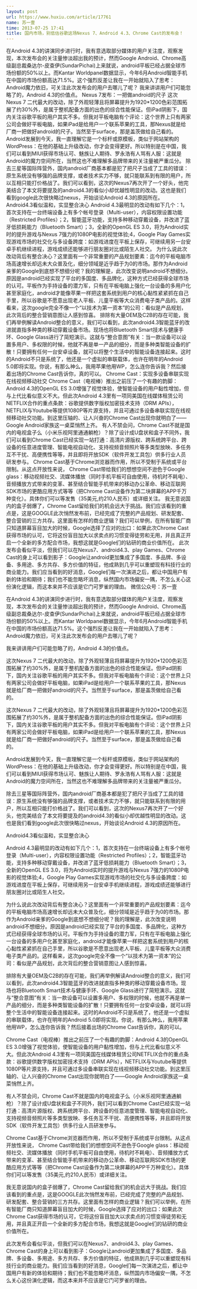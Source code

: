 ```yaml
---
layout: post
url: https://www.huxiu.com/article/17761
name: 苏一壹
time: 2013-07-25 17:41
title: 国内市场，别低估谷歌这场Nexus 7、Android 4.3、Chrome Cast的发布会！
---
```

在Android 4.3的讲演同步进行时，我有意选取部分媒体的用户关注度，观察发现，本次发布会的关注量惨淡超出我的预计，然而Google Android、Chrome高级副总裁桑达尔-皮查伊(SundarPichai)上来就说，android平板已经占据全球市场份额的50%以上。而Kantar Worldpanel数据显示，今年6月Android智能手机在中国的市场份额高达71.5%。这个强烈反差让我在一开始就陷入了思考：Android魔力依旧，可关注此次发布会的用户去哪儿了呢？ 我来讲讲用户们可能忽略了的，Android 4.3的价值点。 Nexus 7发布：一把做android的尺子 这次Nexus 7 二代最大的改动，除了外观轻薄且将屏幕提升为1920*1200色彩范围拓展了约30%外，是属于整机配备方面的出色的综合性能保证。但iPad阴影下，国内关注谷歌平板的用户其实不多。但我对平板电脑有个评论：这个世界上只有两家公司会做好平板电脑，如果iPad是给用户一个联系苹果的工具，那Nexus就是给厂商一把做好android的尺子。当然至于surface，那是盖茨做给自己看的。 Android发展到今天，我一直理解它是一个标杆或原模板，类似于网站架构的WordPress：在他的基础上升级改动，你才会变得更好。所以特别是在中国，我们可以看到MIUI获得市场认可、魅族让人期待、罗永浩有人骂有人服：这就是Android的魔力空间所在，当然这也不难理解多品牌带来的关注量被严重瓜分。 除去三星等国际阵营外，国内android厂商基本都是犯了把尺子当成了工具的错误：原生系统没有够强的品牌支撑，或者技术实力不够，就只能联系到有限的用户，所以互相只能打价格战了。我们可以看到，这次的Nexus7再次开了一个好头，他完美结合了本文将要提及的android4.3的看似小却优越性明显的改动。这也是我们看到google此次很快略过nexus，开始谈论Android 4.3的原因所在。 Android4.3看似温和，实显整合决心 Android 4.3最明显的改动有如下几个：1，首次支持在一台终端设备上有多个帐号登录（Multi-user），内容权限设置功能（Restricted Profiles）；2，智能蓝牙功能，支持多种移动穿戴设备，并改进了蓝牙低损耗能力（Bluetooth Smart）；3，全新的OpenGL ES 3.0，将为Android实时的提升游戏与Nexus 7强力的1080P电影的视觉体验;4，Google Play Games实现游戏市场的社交化与多设备跨度：如游戏进度在平板上保存，可继续用另一台安卓手机继续进程，游戏成绩还能够进行朋友圈对比或陌生人社交。 为什么说此次改动背后有整合决心？这里面有一个非常重要的产品规划要素：迄今的平板电脑市场高速增长却远未大众普及化，细分领域是近乎趋于为0的市场。那作为Android亲爹的Google到底想不想细分呢？我的理解是，此次改变说明android不想细分。原因是android已经实现了平台的多国度、多品牌化，这种方式已经获得全球市场的认可。平板作为手持设备的潜力军，只有在平板电脑上强化一台设备的多用户化甚至家庭化，android才能像苹果一样把这套系统到用户的核心黏性紧紧抓在自己手里，所以谷歌是不愿意出现老人平板、儿童平板等大众消费电子类产品的。这样看来，这次google完全不像一个“以技术为第一资本”的公司：看似是产品规划，此次背后的整合营销意图让人感到惊喜。 排除有大量OEM及C2B的存在可能，我们再举例解读Android整合的意义，我们可以看到，此次android4.3智能蓝牙的改进就直指多种类的移动穿戴设备市场。现场也将Bluetooth Smart技术与健康手环、Google Glass进行了简短演示。这就与“整合意图”有关：当一款设备可以设置多用户、多权限的时候，他就不再是单一产品的细分，而是多种类智能设备的扩散！只要拥有任何一台安卓设备，就可以将整个生活中的智能设备连接起来。这时的Android不只是系统了，他还是一个虚拟的串联载体，也许在明年的Android 5.0即将实现。你说，有那么神么，我用苹果他用WP，怎么连你告诉我？然后接着出场的Chrome Cast告诉你，真的可以。 Chrome Cast：实现多设备串联实现在线视频移动社交 Chrome Cast（电视棒）推出之前压了一个有趣的韵脚：Android 4.3的OpenGL ES 3.0增强了视觉体验，使智能设备的用户黏性增加，但与上代比看似意义不大。但此次Android 4.3里有一项同美国在线媒体租赁公司NETFLIX合作的重点条款：谷歌提供数字版权加密技术支持（DRM APIs），NETFLIX与Youtube等提供1080P等片源支持，并且可通过多设备串联实现在线视频移动社交功能。到这里压轴的、让人兴奋的Chrome Cast出现你就明白了——Google Android家族这一桌菜悄然上齐。 有人不禁会问，Chrome Cast不就是国内的电视盒子么（小米乐视阿里通通躺枪）？除了设计成U盘状和盒子不同外，我们可以看到Chrome Cast已经实现一站打通：高清片源版权、跨系统跨平台、跨设备的任意进度管理、智能电视自动化、支持视频音频照片等多类型放映、多任务互不干扰、高便携性等等，并且即将开放SDK（软件开发工具包）供多行业人员研发参与。 Chrome Cast基于Chrome浏览器而作用，所以不受制于系统或平台限制。从这点开放性来说， Chrome Cast带给我们的想想空间不逊色于Google glass：移动视频社交、流媒体播放（同时手机平板可自由使用，待机时不耗电）、音频播放方式带来的变革、甚至结合智能手机带来的移动办公革命、移动互联网SDK市场的更酷应用方式等等（把Chrome Cast设备作为第二块屏幕的APP千万种变化）。具体你们可以等发售（35美元,约210人民币）或详细关注。 我无意说国内的盒子弱爆了，Chrome Cast留给我们的机会远大于挑战。我们应该看到的重点是，这是GOOGLE此次悄然发布前，已经完成了完整的产品规划、研发配套、整合营销的三方共存。这里面有怎样的商业逻辑？我们可以举例，在所有智能厂商只知道屏幕盲目加大的时候，Google选择了应对的出口：如果此次Chrome Cast获得市场的认可，它将这份盲目加大以求卖点的习惯变得徒劳和无用，并且真正开启一个全新的多方配合市场，我想这就是Google们的钻研的商业价值所在。 此次发布会看似平淡，但我们可以在Nexus7、android4.3、play Games、Chrome Cast的身上可以看到影子：Google让android更加集成了多国度、多品牌、多设备、多用途、多方共存、多方价值的特征，他成熟到几乎可以重塑现有科技行业的商业能力。我们应当看到的好消息，Google们每一次演进之后，都让中国用户有新的体验和期待；我们也不能忽略坏消息，纵然国内市场偏安一隅，不怎么关心这份演化逻辑，而这本来并不应该是它门可罗雀的理由。 微信公众号：苏一壹

在Android 4.3的讲演同步进行时，我有意选取部分媒体的用户关注度，观察发现，本次发布会的关注量惨淡超出我的预计，然而Google Android、Chrome高级副总裁桑达尔-皮查伊(SundarPichai)上来就说，android平板已经占据全球市场份额的50%以上。而Kantar Worldpanel数据显示，今年6月Android智能手机在中国的市场份额高达71.5%。这个强烈反差让我在一开始就陷入了思考：Android魔力依旧，可关注此次发布会的用户去哪儿了呢？

我来讲讲用户们可能忽略了的，Android 4.3的价值点。

这次Nexus 7 二代最大的改动，除了外观轻薄且将屏幕提升为1920*1200色彩范围拓展了约30%外，是属于整机配备方面的出色的综合性能保证。但iPad阴影下，国内关注谷歌平板的用户其实不多。但我对平板电脑有个评论：这个世界上只有两家公司会做好平板电脑，如果iPad是给用户一个联系苹果的工具，那Nexus就是给厂商一把做好android的尺子。当然至于surface，那是盖茨做给自己看的。

这次Nexus 7 二代最大的改动，除了外观轻薄且将屏幕提升为1920*1200色彩范围拓展了约30%外，是属于整机配备方面的出色的综合性能保证。但iPad阴影下，国内关注谷歌平板的用户其实不多。但我对平板电脑有个评论：这个世界上只有两家公司会做好平板电脑，如果iPad是给用户一个联系苹果的工具，那Nexus就是给厂商一把做好android的尺子。当然至于surface，那是盖茨做给自己看的。

Android发展到今天，我一直理解它是一个标杆或原模板，类似于网站架构的WordPress：在他的基础上升级改动，你才会变得更好。所以特别是在中国，我们可以看到MIUI获得市场认可、魅族让人期待、罗永浩有人骂有人服：这就是Android的魔力空间所在，当然这也不难理解多品牌带来的关注量被严重瓜分。

除去三星等国际阵营外，国内android厂商基本都是犯了把尺子当成了工具的错误：原生系统没有够强的品牌支撑，或者技术实力不够，就只能联系到有限的用户，所以互相只能打价格战了。我们可以看到，这次的Nexus7再次开了一个好头，他完美结合了本文将要提及的android4.3的看似小却优越性明显的改动。这也是我们看到google此次很快略过nexus，开始谈论Android 4.3的原因所在。

Android4.3看似温和，实显整合决心

Android 4.3最明显的改动有如下几个：1，首次支持在一台终端设备上有多个帐号登录（Multi-user），内容权限设置功能（Restricted Profiles）；2，智能蓝牙功能，支持多种移动穿戴设备，并改进了蓝牙低损耗能力（Bluetooth Smart）；3，全新的OpenGL ES 3.0，将为Android实时的提升游戏与Nexus 7强力的1080P电影的视觉体验;4，Google Play Games实现游戏市场的社交化与多设备跨度：如游戏进度在平板上保存，可继续用另一台安卓手机继续进程，游戏成绩还能够进行朋友圈对比或陌生人社交。

为什么说此次改动背后有整合决心？这里面有一个非常重要的产品规划要素：迄今的平板电脑市场高速增长却远未大众普及化，细分领域是近乎趋于为0的市场。那作为Android亲爹的Google到底想不想细分呢？我的理解是，此次改变说明android不想细分。原因是android已经实现了平台的多国度、多品牌化，这种方式已经获得全球市场的认可。平板作为手持设备的潜力军，只有在平板电脑上强化一台设备的多用户化甚至家庭化，android才能像苹果一样把这套系统到用户的核心黏性紧紧抓在自己手里，所以谷歌是不愿意出现老人平板、儿童平板等大众消费电子类产品的。这样看来，这次google完全不像一个“以技术为第一资本”的公司：看似是产品规划，此次背后的整合营销意图让人感到惊喜。

排除有大量OEM及C2B的存在可能，我们再举例解读Android整合的意义，我们可以看到，此次android4.3智能蓝牙的改进就直指多种类的移动穿戴设备市场。现场也将Bluetooth Smart技术与健康手环、Google Glass进行了简短演示。这就与“整合意图”有关：当一款设备可以设置多用户、多权限的时候，他就不再是单一产品的细分，而是多种类智能设备的扩散！只要拥有任何一台安卓设备，就可以将整个生活中的智能设备连接起来。这时的Android不只是系统了，他还是一个虚拟的串联载体，也许在明年的Android 5.0即将实现。你说，有那么神么，我用苹果他用WP，怎么连你告诉我？然后接着出场的Chrome Cast告诉你，真的可以。

Chrome Cast（电视棒）推出之前压了一个有趣的韵脚：Android 4.3的OpenGL ES 3.0增强了视觉体验，使智能设备的用户黏性增加，但与上代比看似意义不大。但此次Android 4.3里有一项同美国在线媒体租赁公司NETFLIX合作的重点条款：谷歌提供数字版权加密技术支持（DRM APIs），NETFLIX与Youtube等提供1080P等片源支持，并且可通过多设备串联实现在线视频移动社交功能。到这里压轴的、让人兴奋的Chrome Cast出现你就明白了——Google Android家族这一桌菜悄然上齐。

有人不禁会问，Chrome Cast不就是国内的电视盒子么（小米乐视阿里通通躺枪）？除了设计成U盘状和盒子不同外，我们可以看到Chrome Cast已经实现一站打通：高清片源版权、跨系统跨平台、跨设备的任意进度管理、智能电视自动化、支持视频音频照片等多类型放映、多任务互不干扰、高便携性等等，并且即将开放SDK（软件开发工具包）供多行业人员研发参与。

Chrome Cast基于Chrome浏览器而作用，所以不受制于系统或平台限制。从这点开放性来说， Chrome Cast带给我们的想想空间不逊色于Google glass：移动视频社交、流媒体播放（同时手机平板可自由使用，待机时不耗电）、音频播放方式带来的变革、甚至结合智能手机带来的移动办公革命、移动互联网SDK市场的更酷应用方式等等（把Chrome Cast设备作为第二块屏幕的APP千万种变化）。具体你们可以等发售（35美元,约210人民币）或详细关注。

我无意说国内的盒子弱爆了，Chrome Cast留给我们的机会远大于挑战。我们应该看到的重点是，这是GOOGLE此次悄然发布前，已经完成了完整的产品规划、研发配套、整合营销的三方共存。这里面有怎样的商业逻辑？我们可以举例，在所有智能厂商只知道屏幕盲目加大的时候，Google选择了应对的出口：如果此次Chrome Cast获得市场的认可，它将这份盲目加大以求卖点的习惯变得徒劳和无用，并且真正开启一个全新的多方配合市场，我想这就是Google们的钻研的商业价值所在。

此次发布会看似平淡，但我们可以在Nexus7、android4.3、play Games、Chrome Cast的身上可以看到影子：Google让android更加集成了多国度、多品牌、多设备、多用途、多方共存、多方价值的特征，他成熟到几乎可以重塑现有科技行业的商业能力。我们应当看到的好消息，Google们每一次演进之后，都让中国用户有新的体验和期待；我们也不能忽略坏消息，纵然国内市场偏安一隅，不怎么关心这份演化逻辑，而这本来并不应该是它门可罗雀的理由。

